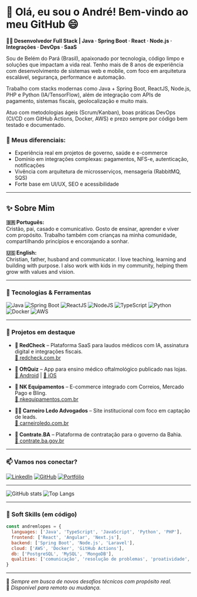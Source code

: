 # 👋 Olá, eu sou o André! Bem-vindo ao meu GitHub 😄

**👨‍💻 Desenvolvedor Full Stack | Java · Spring Boot · React · Node.js · Integrações · DevOps · SaaS**

Sou de Belém do Pará (Brasil), apaixonado por tecnologia, código limpo e soluções que impactam a vida real. Tenho mais de 8 anos de experiência com desenvolvimento de sistemas web e mobile, com foco em arquitetura escalável, segurança, performance e automação.

Trabalho com stacks modernas como Java + Spring Boot, ReactJS, Node.js, PHP e Python (IA/TensorFlow), além de integração com APIs de pagamento, sistemas fiscais, geolocalização e muito mais.

Atuo com metodologias ágeis (Scrum/Kanban), boas práticas DevOps (CI/CD com GitHub Actions, Docker, AWS) e prezo sempre por código bem testado e documentado.

### 🚀 Meus diferenciais:
- Experiência real em projetos de governo, saúde e e-commerce
- Domínio em integrações complexas: pagamentos, NFS-e, autenticação, notificações
- Vivência com arquitetura de microsserviços, mensageria (RabbitMQ, SQS)
- Forte base em UI/UX, SEO e acessibilidade

---

## ✨ Sobre Mim

**🇧🇷 Português:**  
Cristão, pai, casado e comunicativo. Gosto de ensinar, aprender e viver com propósito. Trabalho também com crianças na minha comunidade, compartilhando princípios e encorajando a sonhar.

**🇺🇸 English:**  
Christian, father, husband and communicator. I love teaching, learning and building with purpose. I also work with kids in my community, helping them grow with values and vision.

---

### 🔧 Tecnologias & Ferramentas
![Java](https://img.shields.io/badge/Java-ED8B00?style=for-the-badge&logo=openjdk&logoColor=white)
![Spring Boot](https://img.shields.io/badge/SpringBoot-6DB33F?style=for-the-badge&logo=springboot&logoColor=white)
![ReactJS](https://img.shields.io/badge/React-20232A?style=for-the-badge&logo=react&logoColor=61DAFB)
![NodeJS](https://img.shields.io/badge/Node.js-339933?style=for-the-badge&logo=nodedotjs&logoColor=white)
![TypeScript](https://img.shields.io/badge/TypeScript-007ACC?style=for-the-badge&logo=typescript&logoColor=white)
![Python](https://img.shields.io/badge/Python-FFD43B?style=for-the-badge&logo=python&logoColor=blue)
![Docker](https://img.shields.io/badge/Docker-2496ED?style=for-the-badge&logo=docker&logoColor=white)
![AWS](https://img.shields.io/badge/AWS-232F3E?style=for-the-badge&logo=amazon-aws&logoColor=orange)

---

### 💼 Projetos em destaque

- **🔬 RedCheck** – Plataforma SaaS para laudos médicos com IA, assinatura digital e integrações fiscais.  
  [🔗 redcheck.com.br](https://redcheck.com.br)

- **🧠 OftQuiz** – App para ensino médico oftalmológico publicado nas lojas.  
  [📲 Android](https://play.google.com/store/apps/details?id=br.com.cbo.cboquiz) | [📲 iOS](https://apps.apple.com/tr/app/cbo-quiz/id6444389949)

- **🛒 NK Equipamentos** – E-commerce integrado com Correios, Mercado Pago e Bling.  
  [🔗 nkequipamentos.com.br](https://nkequipamentos.com.br)

- **👩‍⚖️ Carneiro Ledo Advogados** – Site institucional com foco em captação de leads.  
  [🔗 carneiroledo.com.br](https://carneiroledo.com.br)

- **🤝 Contrate.BA** – Plataforma de contratação para o governo da Bahia.  
  [🔗 contrate.ba.gov.br](http://contrate.ba.gov.br)

---

### 📫 Vamos nos conectar?

[![LinkedIn](https://img.shields.io/badge/-LinkedIn-0077B5?style=flat-square&logo=linkedin&logoColor=white)](https://linkedin.com/in/andremlopesbr)
[![GitHub](https://img.shields.io/badge/-GitHub-181717?style=flat-square&logo=github&logoColor=white)](https://github.com/andremlopesbr)
[![Portfólio](https://img.shields.io/badge/-Portfólio-000?style=flat-square&logo=google-chrome&logoColor=white)](https://artedesignpa.com.br)

---

![GitHub stats](https://github-readme-stats.vercel.app/api?username=andremlopesbr&show_icons=true&theme=tokyonight&count_private=true)
![Top Langs](https://github-readme-stats.vercel.app/api/top-langs/?username=andremlopesbr&layout=compact&theme=tokyonight)

---

### 🧠 Soft Skills (em código)

```js
const andremlopes = {
  languages: ['Java', 'TypeScript', 'JavaScript', 'Python', 'PHP'],
  frontend: ['React', 'Angular', 'Next.js'],
  backend: ['Spring Boot', 'Node.js', 'Laravel'],
  cloud: ['AWS', 'Docker', 'GitHub Actions'],
  db: ['PostgreSQL', 'MySQL', 'MongoDB'],
  qualities: ['comunicação', 'resolução de problemas', 'proatividade', 'ética', 'liderança técnica']
}
```

---

🧭 *Sempre em busca de novos desafios técnicos com propósito real.*  
🔗 *Disponível para remoto ou mudança.*
